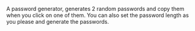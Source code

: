 A password generator, generates 2 random passwords and copy them when you click on one of them. 
You can also set the password length as you please and generate the passwords.
